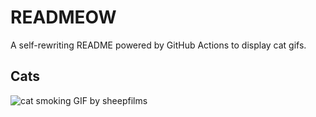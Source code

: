 # READMEOW

A self-rewriting README powered by GitHub Actions to display cat gifs.

## Cats

![cat smoking GIF by sheepfilms](https://media1.giphy.com/media/l0ExdMHUDKteztyfe/200.gif?cid=9acd02dav4urokmypu6050radu3xmjobrjet7cexy1l3e5fz&ep=v1_gifs_search&rid=200.gif&ct=g)

